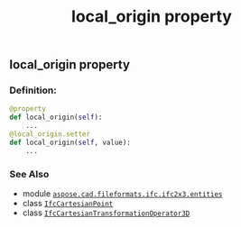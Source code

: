 ﻿---
title: local_origin property
second_title: Aspose.CAD for Python via .NET API References
description: 
type: docs
weight: 90
url: /python-net/aspose.cad.fileformats.ifc.ifc2x3.entities/ifccartesiantransformationoperator3d/local_origin/
is_root: false
---

## local_origin property

### Definition:
```python
@property
def local_origin(self):
    ...
@local_origin.setter
def local_origin(self, value):
    ...
```

### See Also
* module [`aspose.cad.fileformats.ifc.ifc2x3.entities`](../../)
* class [`IfcCartesianPoint`](/cad/python-net/aspose.cad.fileformats.ifc.ifc2x3.entities/ifccartesianpoint)
* class [`IfcCartesianTransformationOperator3D`](/cad/python-net/aspose.cad.fileformats.ifc.ifc2x3.entities/ifccartesiantransformationoperator3d)
